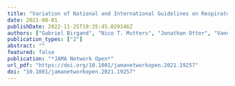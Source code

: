 ```yaml
---
title: "Variation of National and International Guidelines on Respiratory Protection for Health Care Professionals During the COVID-19 Pandemic"
date: 2021-08-01
publishDate: 2022-11-25T19:35:45.029146Z
authors: ["Gabriel Birgand", "Nico T. Mutters", "Jonathan Otter", "Vanessa M. Eichel", "Didier Lepelletier", "Daniel J. Morgan", "Jean-Christophe Lucet"]
publication_types: ["2"]
abstract: ""
featured: false
publication: "*JAMA Network Open*"
url_pdf: "https://doi.org/10.1001/jamanetworkopen.2021.19257"
doi: "10.1001/jamanetworkopen.2021.19257"
---
```


